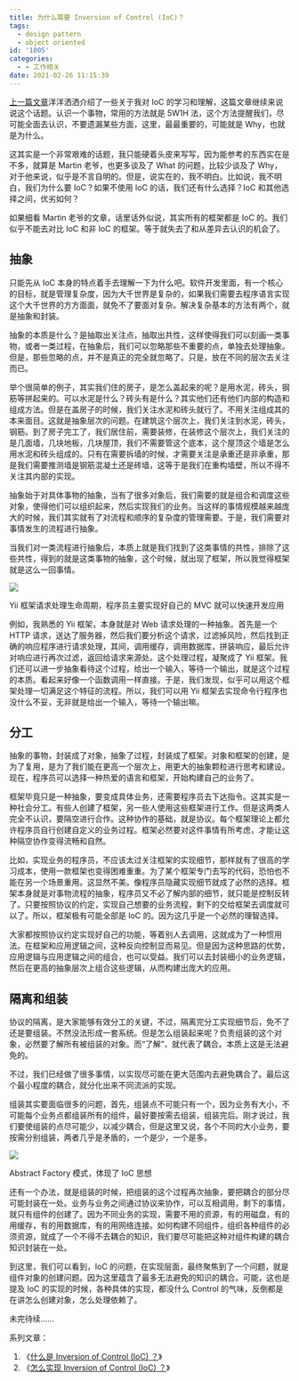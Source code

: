 ```yaml
---
title: 为什么需要 Inversion of Control (IoC)？
tags:
  - design pattern
  - object oriented
id: '1005'
categories:
  - - 工作相关
date: 2021-02-26 11:15:39
---
```


[上一篇文章](https://sexywp.com/inversion-of-control-ioc.htm)洋洋洒洒介绍了一些关于我对 IoC 的学习和理解，这篇文章继续来说说这个话题。认识一个事物，常用的方法就是 5W1H 法，这个方法提醒我们，尽可能全面去认识，不要遗漏某些方面，这里，最最重要的，可能就是 Why，也就是为什么。

这其实是一个非常艰难的话题，我只能硬着头皮来写写，因为能参考的东西实在是不多，就算是 Martin 老爷，也更多谈及了 What 的问题，比较少谈及了 Why，对于他来说，似乎是不言自明的。但是，说实在的，我不明白。比如说，我不明白，我们为什么要 IoC？如果不使用 IoC 的话，我们还有什么选择？IoC 和其他选择之间，优劣如何？

如果细看 Martin 老爷的文章，话里话外似说，其实所有的框架都是 IoC 的。我们似乎不能去对比 IoC 和非 IoC 的框架。等于就失去了和从差异去认识的机会了。
<!-- more -->
## 抽象

只能先从 IoC 本身的特点着手去理解一下为什么吧。软件开发里面，有一个核心的目标，就是管理复杂度，因为大千世界是复杂的，如果我们需要去程序语言实现这个大千世界的方方面面，就免不了要面对复杂。解决复杂基本的方法有两个，就是抽象和封装。

抽象的本质是什么？是抽取出关注点，抽取出共性，这样使得我们可以刻画一类事物，或者一类过程，在抽象后，我们可以忽略那些不重要的点，单独去处理抽象。但是，那些忽略的点，并不是真正的完全就忽略了。只是，放在不同的层次去关注而已。

举个很简单的例子，其实我们住的房子，是怎么盖起来的呢？是用水泥，砖头，钢筋等拼起来的。可以水泥是什么？砖头有是什么？其实他们还有他们内部的构造和组成方法。但是在盖房子的时候，我们关注水泥和砖头就行了。不用关注组成其的本来面目。这就是抽象层次的问题。在建筑这个层次上，我们关注到水泥，砖头，钢筋。到了房子完工了，我们居住前，需要装修，在装修这个层次上，我们关注的是几面墙，几块地板，几块屋顶，我们不需要管这个底本，这个屋顶这个墙是怎么用水泥和砖头组成的。只有在需要拆墙的时候，才需要关注是承重还是非承重，那是我们需要推测墙是钢筋混凝土还是砖墙，这等于是我们在重构墙壁，所以不得不关注其内部的实现。

抽象始于对具体事物的抽象，当有了很多对象后，我们需要的就是组合和调度这些对象，使得他们可以组织起来，然后实现我们的业务。当这样的事情规模越来越庞大的时候，我们其实就有了对流程和顺序的复杂度的管理需要。于是，我们需要对事情发生的流程进行抽象。

当我们对一类流程进行抽象后，本质上就是我们找到了这类事情的共性，排除了这些共性，得到的就是这类事物的抽象，这个时候，就出现了框架，所以我觉得框架就是这么一回事情。

[![](https://sexywp.com/wp-content/uploads/2021/02/request-lifecycle-1024x784.png)](https://sexywp.com/wp-content/uploads/2021/02/request-lifecycle.png)

Yii 框架请求处理生命周期，程序员主要实现好自己的 MVC 就可以快速开发应用

例如，我熟悉的 Yii 框架，本身就是对 Web 请求处理的一种抽象。首先是一个 HTTP 请求，送达了服务器，然后我们要分析这个请求，过滤掉风险，然后找到正确的响应程序进行请求处理，其间，调用缓存，调用数据库，拼装响应，最后允许对响应进行再次过滤，返回给请求来源处。这个处理过程，凝聚成了 Yii 框架。我们还可以进一步抽象看待这个过程，给出一个输入，等待一个输出，就是这个过程的本质。看起来好像一个函数调用一样直接。于是，我们发现，似乎可以用这个框架处理一切满足这个特征的流程。所以，我们可以用 Yii 框架去实现命令行程序也没什么不妥，无非就是给出一个输入，等待一个输出嘛。

## 分工

抽象的事物，封装成了对象，抽象了过程，封装成了框架。对象和框架的创建，是为了复用，是为了我们能在更高一个层次上，用更大的抽象颗粒进行思考和建设。现在，程序员可以选择一种热爱的语言和框架，开始构建自己的业务了。

框架毕竟只是一种抽象，要变成具体业务，还需要程序员去下达指令。这其实是一种社会分工。有些人创建了框架，另一些人使用这些框架进行工作。但是这两类人完全不认识，要隔空进行合作。这种协作的基础，就是协议。每个框架理论上都允许程序员自行创建自定义的业务过程。框架必然要对这件事情有所考虑，才能让这种隔空协作变得流畅和自然。

比如，实现业务的程序员，不应该太过关注框架的实现细节，那样就有了很高的学习成本，使用一款框架也变得困难重重。为了某个框架专门去写的代码，恐怕也不能在另一个场景重用。这显然不美。像程序员隐藏实现细节就成了必然的选择。框架本身就是对事物流程的抽象，程序员又不必了解内部的细节，就只能是控制反转了。只要按照协议的约定，实现自己想要的业务流程，剩下的交给框架去调度就可以了。所以，框架极有可能全部是 IoC 的。因为这几乎是一个必然的理智选择。

大家都按照协议约定实现好自己的功能，等着别人去调用，这就成为了一种惯用法。在框架和应用逻辑之间，这种反向控制显而易见。但是因为这种思路的优势，应用逻辑与应用逻辑之间的组合，也可以受益。我们可以去封装细小的业务逻辑，然后在更高的抽象层次上组合这些逻辑，从而构建出庞大的应用。

## 隔离和组装

协议的隔离，是大家能够有效分工的关键，不过，隔离完分工实现细节后，免不了还是要组装。不然没法形成一套系统。但是怎么组装起来呢？负责组装的这个对象，必然要了解所有被组装的对象。而“了解”，就代表了耦合。本质上这是无法避免的。

不过，我们已经做了很多事情，以实现尽可能在更大范围内去避免耦合了。最后这个最小程度的耦合，就分化出来不同流派的实现。

组装其实要面临很多的问题，首先，组装点不可能只有一个，因为业务有大小，不可能每个业务点都组装所有的组件，最好要按需去组装，组装完后。刚才说过，我们要使组装的点尽可能少，以减少耦合，但是这里又说，各个不同的大小业务，要按需分别组装，两者几乎是矛盾的，一个是少，一个是多。

[![](https://sexywp.com/wp-content/uploads/2021/02/abstract-factory-1024x479.jpeg)](https://sexywp.com/wp-content/uploads/2021/02/abstract-factory.jpeg)

Abstract Factory 模式，体现了 IoC 思想

还有一个办法，就是组装的时候，把组装的这个过程再次抽象，要把耦合的部分尽可能封装在一处。业务与业务之间通过协议来协作，可以互相调用，剩下的事情，就只有组件的创建了。因为不同业务的实现，需要不用的资源，有的用磁盘，有的用缓存，有的用数据库，有的用网络连接。如何构建不同组件，组织各种组件的必须资源，就成了一个不得不去耦合的知识，我们要尽可能把这种对组件构建的耦合知识封装在一处。

到这里，我们可以看到，IoC 的问题，在实现层面，最终聚焦到了一个问题，就是组件对象的创建问题。因为这里蕴含了最多无法避免的知识的耦合。可能，这也是提及 IoC 的实现的时候，各种具体的实现，都没什么 Control 的气味，反倒都是在讲怎么创建对象，怎么处理依赖了。

未完待续……

系列文章：

1.  《[什么是 Inversion of Control (IoC) ？](https://sexywp.com/inversion-of-control-ioc.htm)》
2.  《[怎么实现 Inversion of Control (IoC) ？](https://sexywp.com/ioc-implementation.htm)》